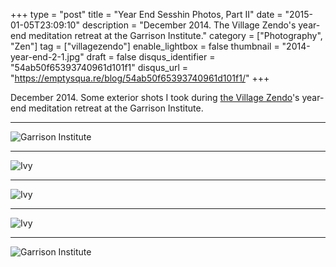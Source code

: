 +++
type = "post"
title = "Year End Sesshin Photos, Part II"
date = "2015-01-05T23:09:10"
description = "December 2014. The Village Zendo's year-end meditation retreat at the Garrison Institute."
category = ["Photography", "Zen"]
tag = ["villagezendo"]
enable_lightbox = false
thumbnail = "2014-year-end-2-1.jpg"
draft = false
disqus_identifier = "54ab50f65393740961d101f1"
disqus_url = "https://emptysqua.re/blog/54ab50f65393740961d101f1/"
+++

<p>December 2014. Some exterior shots I took during <a href="http://villagezendo.org/">the Village Zendo</a>'s year-end meditation retreat at the Garrison Institute.</p>
<hr />
<p><img style="display:block; margin-left:auto; margin-right:auto;" src="2014-year-end-2-2.jpg" alt="Garrison Institute" title="Garrison Institute" /></p>
<hr />
<p><img style="display:block; margin-left:auto; margin-right:auto;" src="2014-year-end-2-3.jpg" alt="Ivy" title="Ivy" /></p>
<hr />
<p><img style="display:block; margin-left:auto; margin-right:auto;" src="2014-year-end-2-4.jpg" alt="Ivy" title="Ivy" /></p>
<hr />
<p><img style="display:block; margin-left:auto; margin-right:auto;" src="2014-year-end-2-5.jpg" alt="Ivy" title="Ivy" /></p>
<hr />
<p><img style="display:block; margin-left:auto; margin-right:auto;" src="2014-year-end-2-1.jpg" alt="Garrison Institute" title="Garrison Institute" /></p>
